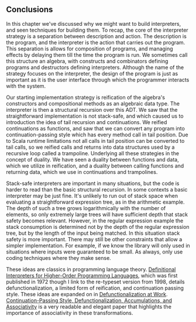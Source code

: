 ## Conclusions

In this chapter we've discussed why we might want to build interpreters, and seen techniques for building them.
To recap, the core of the interpreter strategy is a separation between description and action.
The description is the program, and the interpreter is the action that carries out the program. 
This separation is allows for composition of programs, and managing effects by delaying them till the time the program is run.
We sometimes call this structure an algebra, with constructs and combinators defining programs and destructors defining interpreters.
Although the name of the strategy focuses on the interpreter, the design of the program is just as important as it is the user interface through which the programmer interacts with the system.

Our starting implementation strategy is reification of the algebra's constructors and compositional methods as an algebraic data type. The interpreter is then a structural recursion over this ADT.
We saw that the straightforward implementation is not stack-safe, and which caused us to introduction the idea of tail recursion and continuations.
We reified continuations as functions, and saw that we can convert any program into continuation-passing style which has every method call in tail position.
Due to Scala runtime limitations not all calls in tail position can be converted to tail calls, so we reified calls and returns into data structures used by a recursive loop called a trampoline.
Underlying all these strategies in the concept of duality. We have seen a duality between functions and data, which we utilize in reification, and a duality between calling functions and returning data, which we use in continuations and trampolines.

Stack-safe interpreters are important in many situations, but the code is harder to read than the basic structural recursion.
In some contexts a basic interpreter may be just fine.
It's unlikely to run out of stack space when evaluating a straightforward expression tree, as in the arithmetic example.
The depth of such a tree grows logarithmically with the number of elements, so only extremely large trees will have sufficient depth that stack safety becomes relevant.
However, in the regular expression example the stack consumption is determined not by the depth of the regular expression tree, but by the length of the input being matched.
In this situation stack safety is more important.
There may still be other constraints that allow a simpler implementation.
For example, if we know the library will only used in situations where inputs were guaranteed to be small.
As always, only use coding techniques where they make sense.

These ideas are classics in programming language theory.
[Definitional Interpreters for Higher-Order Programming Languages][defn], which was first published in 1972 though I link to the re-typeset version from 1998, details defunctionalization, a limited form of reification, and continuation passing style.
These ideas are expanded on in [Defunctionalization at Work][at-work].
[Continuation-Passing Style, Defunctionalization, Accumulations, and Associativity][assoc] is a very readable and elegant paper that highlights the importance of associativity in these transformations.

[defn]: https://homepages.inf.ed.ac.uk/wadler/papers/papers-we-love/reynolds-definitional-interpreters-1998.pdf
[at-work]: https://www.brics.dk/RS/01/23/BRICS-RS-01-23.pdf
[assoc]: https://www.cs.ox.ac.uk/jeremy.gibbons/publications/continued.pdf
